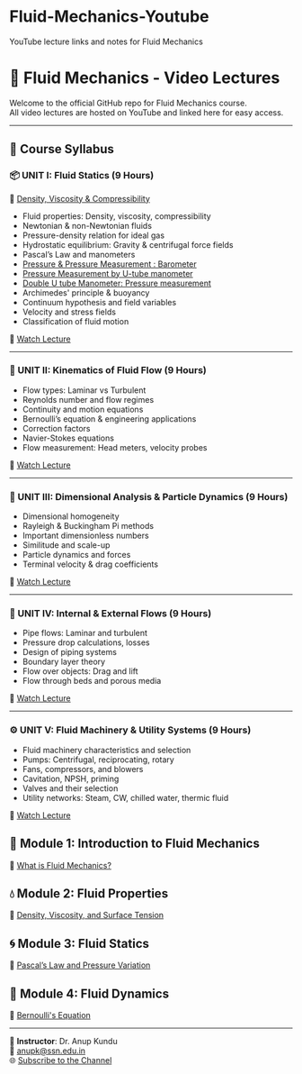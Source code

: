 # Fluid-Mechanics-Youtube
YouTube lecture links and notes for Fluid Mechanics
# 📘 Fluid Mechanics - Video Lectures

Welcome to the official GitHub repo for Fluid Mechanics course.  
All video lectures are hosted on YouTube and linked here for easy access.

---
## 📘 Course Syllabus

### 📦 UNIT I: Fluid Statics (9 Hours)
🎥 [Density, Viscosity & Compressibility](https://www.youtube.com/watch?v=abc123)

- Fluid properties: Density, viscosity, compressibility
- Newtonian & non-Newtonian fluids
- Pressure-density relation for ideal gas
- Hydrostatic equilibrium: Gravity & centrifugal force fields
- Pascal’s Law and manometers
- [Pressure & Pressure Measurement : Barometer](https://youtu.be/odorGgVxM_Y)
- [Pressure Measurement by U-tube manometer](https://youtu.be/5ba06VFGaFs)
- [Double U tube Manometer: Pressure measurement](https://youtu.be/ESrNSMZC89Y)
- Archimedes' principle & buoyancy
- Continuum hypothesis and field variables
- Velocity and stress fields
- Classification of fluid motion

🎥 [Watch Lecture](https://www.youtube.com/your-link-here)

---

### 🔁 UNIT II: Kinematics of Fluid Flow (9 Hours)

- Flow types: Laminar vs Turbulent
- Reynolds number and flow regimes
- Continuity and motion equations
- Bernoulli’s equation & engineering applications
- Correction factors
- Navier-Stokes equations
- Flow measurement: Head meters, velocity probes

🎥 [Watch Lecture](https://www.youtube.com/your-link-here)

---

### 📏 UNIT III: Dimensional Analysis & Particle Dynamics (9 Hours)

- Dimensional homogeneity
- Rayleigh & Buckingham Pi methods
- Important dimensionless numbers
- Similitude and scale-up
- Particle dynamics and forces
- Terminal velocity & drag coefficients

🎥 [Watch Lecture](https://www.youtube.com/your-link-here)

---

### 🚰 UNIT IV: Internal & External Flows (9 Hours)

- Pipe flows: Laminar and turbulent
- Pressure drop calculations, losses
- Design of piping systems
- Boundary layer theory
- Flow over objects: Drag and lift
- Flow through beds and porous media

🎥 [Watch Lecture](https://www.youtube.com/your-link-here)

---

### ⚙️ UNIT V: Fluid Machinery & Utility Systems (9 Hours)

- Fluid machinery characteristics and selection
- Pumps: Centrifugal, reciprocating, rotary
- Fans, compressors, and blowers
- Cavitation, NPSH, priming
- Valves and their selection
- Utility networks: Steam, CW, chilled water, thermic fluid

🎥 [Watch Lecture](https://www.youtube.com/your-link-here)

## 🧪 Module 1: Introduction to Fluid Mechanics
🎥 [What is Fluid Mechanics?](https://www.youtube.com/watch?v=XXXXXX)

## 💧 Module 2: Fluid Properties
🎥 [Density, Viscosity, and Surface Tension](https://www.youtube.com/watch?v=YYYYYY)

## 🌀 Module 3: Fluid Statics
🎥 [Pascal’s Law and Pressure Variation](https://www.youtube.com/watch?v=ZZZZZZ)

## 🔄 Module 4: Fluid Dynamics
🎥 [Bernoulli's Equation](https://www.youtube.com/watch?v=AAAAAA)

---

📌 **Instructor**: Dr. Anup Kundu  
📧 anupk@ssn.edu.in  
🌐 [Subscribe to the Channel](https://www.youtube.com/@chemicalengineeringA)
